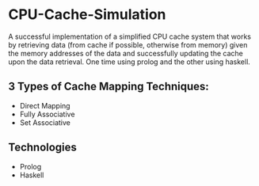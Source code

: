# CPU-Cache-Simulation
A successful implementation of a simplified CPU cache system that works by retrieving data (from cache if possible, otherwise from memory) given the memory addresses of the data and successfully updating the cache upon the data retrieval. One time using prolog and the other using haskell.
## 3 Types of Cache Mapping Techniques: 
- Direct Mapping
- Fully Associative
- Set Associative
## Technologies
- Prolog
- Haskell
